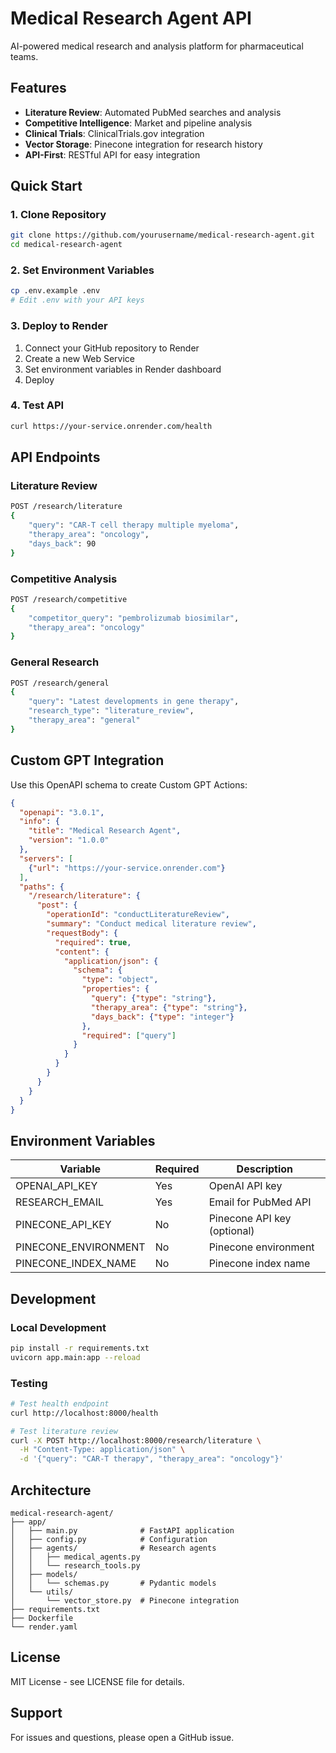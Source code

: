# Medical Research Agent API

AI-powered medical research and analysis platform for pharmaceutical teams.

## Features

- **Literature Review**: Automated PubMed searches and analysis
- **Competitive Intelligence**: Market and pipeline analysis
- **Clinical Trials**: ClinicalTrials.gov integration
- **Vector Storage**: Pinecone integration for research history
- **API-First**: RESTful API for easy integration

## Quick Start

### 1. Clone Repository
```bash
git clone https://github.com/yourusername/medical-research-agent.git
cd medical-research-agent
```

### 2. Set Environment Variables
```bash
cp .env.example .env
# Edit .env with your API keys
```

### 3. Deploy to Render
1. Connect your GitHub repository to Render
2. Create a new Web Service
3. Set environment variables in Render dashboard
4. Deploy

### 4. Test API
```bash
curl https://your-service.onrender.com/health
```

## API Endpoints

### Literature Review
```bash
POST /research/literature
{
    "query": "CAR-T cell therapy multiple myeloma",
    "therapy_area": "oncology",
    "days_back": 90
}
```

### Competitive Analysis
```bash
POST /research/competitive
{
    "competitor_query": "pembrolizumab biosimilar",
    "therapy_area": "oncology"
}
```

### General Research
```bash
POST /research/general
{
    "query": "Latest developments in gene therapy",
    "research_type": "literature_review",
    "therapy_area": "general"
}
```

## Custom GPT Integration

Use this OpenAPI schema to create Custom GPT Actions:

```json
{
  "openapi": "3.0.1",
  "info": {
    "title": "Medical Research Agent",
    "version": "1.0.0"
  },
  "servers": [
    {"url": "https://your-service.onrender.com"}
  ],
  "paths": {
    "/research/literature": {
      "post": {
        "operationId": "conductLiteratureReview",
        "summary": "Conduct medical literature review",
        "requestBody": {
          "required": true,
          "content": {
            "application/json": {
              "schema": {
                "type": "object",
                "properties": {
                  "query": {"type": "string"},
                  "therapy_area": {"type": "string"},
                  "days_back": {"type": "integer"}
                },
                "required": ["query"]
              }
            }
          }
        }
      }
    }
  }
}
```

## Environment Variables

| Variable | Required | Description |
|----------|----------|-------------|
| OPENAI_API_KEY | Yes | OpenAI API key |
| RESEARCH_EMAIL | Yes | Email for PubMed API |
| PINECONE_API_KEY | No | Pinecone API key (optional) |
| PINECONE_ENVIRONMENT | No | Pinecone environment |
| PINECONE_INDEX_NAME | No | Pinecone index name |

## Development

### Local Development
```bash
pip install -r requirements.txt
uvicorn app.main:app --reload
```

### Testing
```bash
# Test health endpoint
curl http://localhost:8000/health

# Test literature review
curl -X POST http://localhost:8000/research/literature \
  -H "Content-Type: application/json" \
  -d '{"query": "CAR-T therapy", "therapy_area": "oncology"}'
```

## Architecture

```
medical-research-agent/
├── app/
│   ├── main.py              # FastAPI application
│   ├── config.py            # Configuration
│   ├── agents/              # Research agents
│   │   ├── medical_agents.py
│   │   └── research_tools.py
│   ├── models/
│   │   └── schemas.py       # Pydantic models
│   └── utils/
│       └── vector_store.py  # Pinecone integration
├── requirements.txt
├── Dockerfile
└── render.yaml
```

## License

MIT License - see LICENSE file for details.

## Support

For issues and questions, please open a GitHub issue.


